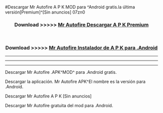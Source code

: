 #Descargar Mr Autofire  A P K MOD para ^Android gratis.la última versión[Premium]^[Sin anuncios] 07zn0



<div align="center">
<h3>Download >>>>> <a href="https://es-web.web.app/?es= ${title}">Mr Autofire  Descargar A P K Premium</a></h3><br>

<h3>Download >>>>> <a href="https://es-web.web.app/?es= ${title}">Mr Autofire  Instalador de A P K para .Android</a></h3>
</div>


----------------------------------------------------------

----------------------------------------------------------

----------------------------------------------------------

Descargar Mr Autofire  .APK^MOD^ para .Android gratis.

Descargar la aplicación. Mr Autofire  APK^El nombre es la versión para .Android.

Descargar Mr Autofire  A P K [Sin anuncios]

Descargar Mr Autofire  gratuita del mod para .Android.